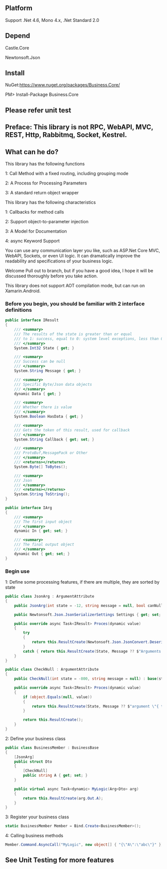## Platform

Support .Net 4.6, Mono 4.x, .Net Standard 2.0

## Depend

Castle.Core

Newtonsoft.Json

## Install

NuGet:https://www.nuget.org/packages/Business.Core/

PM> Install-Package Business.Core

## Please refer unit test

## Preface: This library is not RPC, WebAPI, MVC, REST, Http, Rabbitmq, Socket, Kestrel.
## What can he do?

This library has the following functions

1: Call Method with a fixed routing, including grouping mode

2: A Process for Processing Parameters

3: A standard return object wrapper

This library has the following characteristics

1: Callbacks for method calls

2: Support object-to-parameter injection

3: A Model for Documentation

4: async Keyword Support

You can use any communication layer you like, such as ASP.Net Core MVC, WebAPI, Sockets, or even UI logic. It can dramatically improve the readability and specifications of your business logic.

Welcome Pull out to branch, but if you have a good idea, I hope it will be discussed thoroughly before you take action.

This library does not support AOT compilation mode, but can run on Xamarin.Android.

### Before you begin, you should be familiar with 2 interface definitions

```C#
public interface IResult
{
    /// <summary>
    /// The results of the state is greater than or equal 
    /// to 1: success, equal to 0: system level exceptions, less than 0: business class error.
    /// </summary>
    System.Int32 State { get; }

    /// <summary>
    /// Success can be null
    /// </summary>
    System.String Message { get; }

    /// <summary>
    /// Specific Byte/Json data objects
    /// </summary>
    dynamic Data { get; }

    /// <summary>
    /// Whether there is value
    /// </summary>
    System.Boolean HasData { get; }

    /// <summary>
    /// Gets the token of this result, used for callback
    /// </summary>
    System.String Callback { get; set; }

    /// <summary>
    /// ProtoBuf,MessagePack or Other
    /// </summary>
    /// <returns></returns>
    System.Byte[] ToBytes();

    /// <summary>
    /// Json
    /// </summary>
    /// <returns></returns>
    System.String ToString();
}

public interface IArg
{
    /// <summary>
    /// The first input object
    /// </summary>
    dynamic In { get; set; }

    /// <summary>
    /// The final output object
    /// </summary>
    dynamic Out { get; set; }
}
```

### Begin use

1: Define some processing features, if there are multiple, they are sorted by state

```C#
public class JsonArg : ArgumentAttribute
{
    public JsonArg(int state = -12, string message = null, bool canNull = false) : base(state, message, canNull) { }

    public Newtonsoft.Json.JsonSerializerSettings Settings { get; set; }

    public override async Task<IResult> Proces(dynamic value)
    {
        try
        {
            return this.ResultCreate(Newtonsoft.Json.JsonConvert.DeserializeObject(value, this.Meta.MemberType, Settings));
        }
        catch { return this.ResultCreate(State, Message ?? $"Arguments {this.Meta.Member} Json deserialize error"); }
    }
}

public class CheckNull : ArgumentAttribute
{
    public CheckNull(int state = -800, string message = null) : base(state, message, false) { }

    public override async Task<IResult> Proces(dynamic value)
    {
        if (object.Equals(null, value))
        {
            return this.ResultCreate(State, Message ?? $"argument \"{ this.Meta.Member}\" can not null.");
        }

        return this.ResultCreate();
    }
}
```

2: Define your business class

```C#
public class BusinessMember : BusinessBase
{
    [JsonArg]
    public struct Dto
    {
        [CheckNull]
        public string A { get; set; }
    }

    public virtual async Task<dynamic> MyLogic(Arg<Dto> arg)
    {
        return this.ResultCreate(arg.Out.A);
    }
}
```

3: Register your business class

```C#
static BusinessMember Member = Bind.Create<BusinessMember>();
```

4: Calling business methods

```C#
Member.Command.AsyncCall("MyLogic", new object[] { "{\"A\":\"abc\"}" });
```

## See Unit Testing for more features
